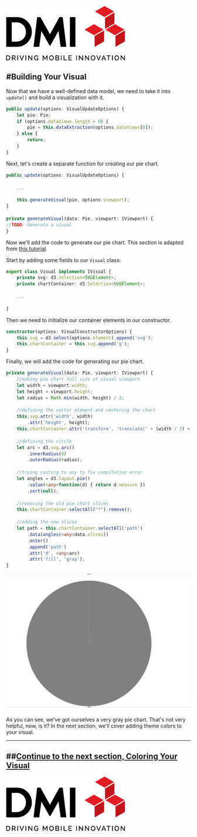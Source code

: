 [![DMI Logo](/img/DMI_Logo.png)](https://dminc.com/)

#Building Your Visual
---
Now that we have a well-defined data model, we need to take it into `update()` and build a visualization with it.
```typescript
public update(options: VisualUpdateOptions) {
    let pie: Pie;
    if (options.dataViews.length > 0) {
        pie = this.dataExtraction(options.dataViews[0]);
    } else {
        return;
    }
}
```

Next, let's create a separate function for creating our pie chart.

```typescript
public update(options: VisualUpdateOptions) {

    ...

    this.generateVisual(pie, options.viewport);
}

private generateVisual(data: Pie, viewport: IViewport) {
//TODO: Generate a visual
}
```

Now we'll add the code to generate our pie chart. This section is adapted from [this tutorial](http://zeroviscosity.com/d3-js-step-by-step/step-1-a-basic-pie-chart).

Start by adding some fields to our `Visual` class:

```typescript
export class Visual implements IVisual {
    private svg: d3.Selection<SVGElement>;
    private chartContainer: d3.Selection<SVGElement>;

    ...

}
```

Then we need to initialize our container elements in our constructor.
```typescript
constructor(options: VisualConstructorOptions) {
    this.svg = d3.select(options.element).append('svg');
    this.chartContainer = this.svg.append('g');
}
```

Finally, we will add the code for generating our pie chart.
```typescript
private generateVisual(data: Pie, viewport: IViewport) {
    //making pie chart full size of visual viewport
    let width = viewport.width;
    let height = viewport.height;
    let radius = Math.min(width, height) / 2;

    //defining the vector element and centering the chart
    this.svg.attr('width', width)
        .attr('height', height);
    this.chartContainer.attr('transform', 'translate(' + (width / 2) + ',' + (height / 2) + ')');

    //defining the circle
    let arc = d3.svg.arc()
        .innerRadius(0)
        .outerRadius(radius);

    //trying casting to any to fix compilation error
    let angles = d3.layout.pie()
        .value(<any>function(d) { return d.measure })
        .sort(null);

    //removing the old pie chart slices
    this.chartContainer.selectAll("*").remove();

    //adding the new slices
    let path = this.chartContainer.selectAll('path')
        .data(angles(<any>data.slices))
        .enter()
        .append('path')
        .attr('d', <any>arc)
        .attr('fill', 'gray');
}
```

![A very gray Pie chart.](/img/UncoloredPieChart.png)

As you can see, we've got ourselves a very gray pie chart. That's not very helpful, now, is it? In the next section, we'll cover adding theme colors to your visual.

---
##**[Continue to the next section, Coloring Your Visual](/docs/visualizing/5-ColoringYourVisual.md)**
---

[![DMI Logo](/img/DMI_Logo.png)](https://dminc.com/)
